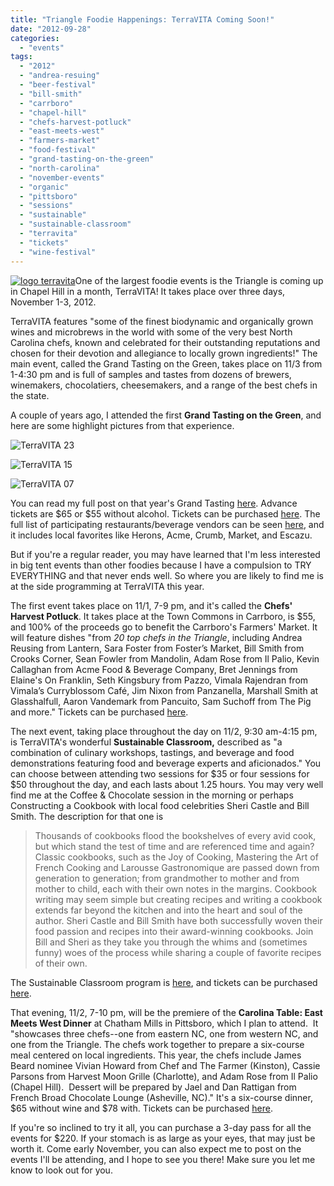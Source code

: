 ```yaml
---
title: "Triangle Foodie Happenings: TerraVITA Coming Soon!"
date: "2012-09-28"
categories:
  - "events"
tags:
  - "2012"
  - "andrea-resuing"
  - "beer-festival"
  - "bill-smith"
  - "carrboro"
  - "chapel-hill"
  - "chefs-harvest-potluck"
  - "east-meets-west"
  - "farmers-market"
  - "food-festival"
  - "grand-tasting-on-the-green"
  - "north-carolina"
  - "november-events"
  - "organic"
  - "pittsboro"
  - "sessions"
  - "sustainable"
  - "sustainable-classroom"
  - "terravita"
  - "tickets"
  - "wine-festival"
---
```


[![](http://s3.amazonaws.com/thegourmez-wpmedia/2012/09/logo-terravita.jpg "logo terravita")](http://s3.amazonaws.com/thegourmez-wpmedia/2012/09/logo-terravita.jpg)One of the largest foodie events is the Triangle is coming up in Chapel Hill in a month, TerraVITA! It takes place over three days, November 1-3, 2012.

TerraVITA features "some of the finest biodynamic and organically grown wines and microbrews in the world with some of the very best North Carolina chefs, known and celebrated for their outstanding reputations and chosen for their devotion and allegiance to locally grown ingredients!" The main event, called the Grand Tasting on the Green, takes place on 11/3 from 1-4:30 pm and is full of samples and tastes from dozens of brewers, winemakers, chocolatiers, cheesemakers, and a range of the best chefs in the state.

A couple of years ago, I attended the first **Grand Tasting on the Green**, and here are some highlight pictures from that experience.




<div class="caption">

![](http://www.blastanova.com/photoalbum/Events/Terra%20Vita/terravita23.JPG "TerraVITA 23")</div>





<div class="caption">

![](http://www.blastanova.com/photoalbum/Events/Terra%20Vita/terravita15.JPG "TerraVITA 15")</div>





<div class="caption">

![](http://www.blastanova.com/photoalbum/Events/Terra%20Vita/terravita07.JPG "TerraVITA 07")</div>


You can read my full post on that year's Grand Tasting [here](http://www.rebeccagomezfarrell.com/2010/10/terravita-the-first-biodynamic-and-sustainable-food-and-drink-fair-of-the-southeast/ "TerraVITA 2010"). Advance tickets are $65 or $55 without alcohol. Tickets can be purchased [here](http://www.terravitaevent.com/TerraVITA/BuyTKTS.html "TerraVITA tickets"). The full list of participating restaurants/beverage vendors can be seen [here](http://www.terravitaevent.com/TerraVITA/2012Participants.html "TerraVITA participants"), and it includes local favorites like Herons, Acme, Crumb, Market, and Escazu.

But if you're a regular reader, you may have learned that I'm less interested in big tent events than other foodies because I have a compulsion to TRY EVERYTHING and that never ends well. So where you are likely to find me is at the side programming at TerraVITA this year.

The first event takes place on 11/1, 7-9 pm, and it's called the **Chefs' Harvest Potluck**. It takes place at the Town Commons in Carrboro, is $55, and 100% of the proceeds go to benefit the Carrboro's Farmers' Market. It will feature dishes "from _20 top chefs in the Triangle_, including Andrea Reusing from Lantern, Sara Foster from Foster’s Market, Bill Smith from Crooks Corner, Sean Fowler from Mandolin, Adam Rose from Il Palio, Kevin Callaghan from Acme Food & Beverage Company, Bret Jennings from Elaine's On Franklin, Seth Kingsbury from Pazzo, Vimala Rajendran from Vimala’s Curryblossom Café, Jim Nixon from Panzanella, Marshall Smith at Glasshalfull, Aaron Vandemark from Pancuito, Sam Suchoff from The Pig and more." Tickets can be purchased [here](http://www.brownpapertickets.com/profile/23247 "Harvest Potluck tickets").

The next event, taking place throughout the day on 11/2, 9:30 am-4:15 pm, is TerraVITA's wonderful **Sustainable Classroom,** described as "a combination of culinary workshops, tastings, and beverage and food demonstrations featuring food and beverage experts and aficionados." You can choose between attending two sessions for $35 or four sessions for $50 throughout the day, and each lasts about 1.25 hours. You may very well find me at the Coffee & Chocolate session in the morning or perhaps Constructing a Cookbook with local food celebrities Sheri Castle and Bill Smith. The description for that one is

> Thousands of cookbooks flood the bookshelves of every avid cook, but which stand the test of time and are referenced time and again? Classic cookbooks, such as the Joy of Cooking, Mastering the Art of French Cooking and Larousse Gastronomique are passed down from generation to generation; from grandmother to mother and from mother to child, each with their own notes in the margins. Cookbook writing may seem simple but creating recipes and writing a cookbook extends far beyond the kitchen and into the heart and soul of the author. Sheri Castle and Bill Smith have both successfully woven their food passion and recipes into their award-winning cookbooks. Join Bill and Sheri as they take you through the whims and (sometimes funny) woes of the process while sharing a couple of favorite recipes of their own.

The Sustainable Classroom program is [here](http://www.terravitaevent.com/TerraVITA/ClassSessions.html), and tickets can be purchased [here](http://www.brownpapertickets.com/event/264144 "Sustainable Classroom tickets").

That evening, 11/2, 7-10 pm, will be the premiere of the **Carolina Table: East Meets West Dinner** at Chatham Mills in Pittsboro, which I plan to attend.  It "showcases three chefs--one from eastern NC, one from western NC, and one from the Triangle. The chefs work together to prepare a six-course meal centered on local ingredients. This year, the chefs include James Beard nominee Vivian Howard from Chef and The Farmer (Kinston), Cassie Parsons from Harvest Moon Grille (Charlotte), and Adam Rose from Il Palio (Chapel Hill).  Dessert will be prepared by Jael and Dan Rattigan from French Broad Chocolate Lounge (Asheville, NC)." It's a six-course dinner, $65 without wine and $78 with. Tickets can be purchased [here](http://www.brownpapertickets.com/event/275905 "East Meets West tickets").

If you're so inclined to try it all, you can purchase a 3-day pass for all the events for $220. If your stomach is as large as your eyes, that may just be worth it. Come early November, you can also expect me to post on the events I'll be attending, and I hope to see you there! Make sure you let me know to look out for you.

